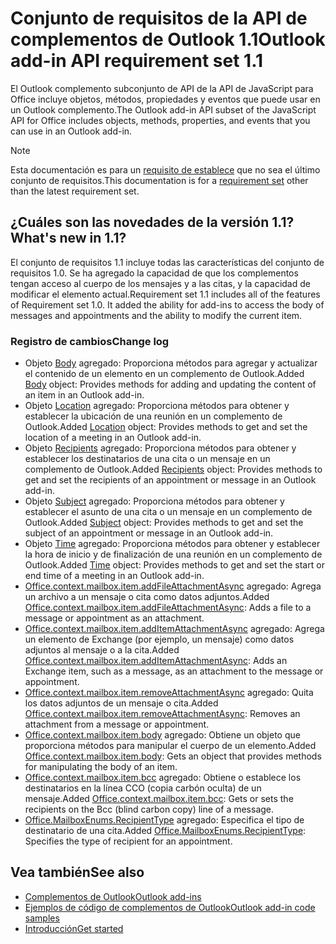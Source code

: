 # <a name="outlook-add-in-api-requirement-set-11"></a><span data-ttu-id="f811e-101">Conjunto de requisitos de la API de complementos de Outlook 1.1</span><span class="sxs-lookup"><span data-stu-id="f811e-101">Outlook add-in API requirement set 1.1</span></span>

<span data-ttu-id="f811e-102">El Outlook complemento subconjunto de API de la API de JavaScript para Office incluye objetos, métodos, propiedades y eventos que puede usar en un Outlook complemento.</span><span class="sxs-lookup"><span data-stu-id="f811e-102">The Outlook add-in API subset of the JavaScript API for Office includes objects, methods, properties, and events that you can use in an Outlook add-in.</span></span>

> [!NOTE]
> <span data-ttu-id="f811e-103">Esta documentación es para un [requisito de establece](/javascript/office/requirement-sets/outlook-api-requirement-sets) que no sea el último conjunto de requisitos.</span><span class="sxs-lookup"><span data-stu-id="f811e-103">This documentation is for a [requirement set](/javascript/office/requirement-sets/outlook-api-requirement-sets) other than the latest requirement set.</span></span> 

## <a name="whats-new-in-11"></a><span data-ttu-id="f811e-104">¿Cuáles son las novedades de la versión 1.1?</span><span class="sxs-lookup"><span data-stu-id="f811e-104">What's new in 1.1?</span></span>

<span data-ttu-id="f811e-p101">El conjunto de requisitos 1.1 incluye todas las características del conjunto de requisitos 1.0. Se ha agregado la capacidad de que los complementos tengan acceso al cuerpo de los mensajes y a las citas, y la capacidad de modificar el elemento actual.</span><span class="sxs-lookup"><span data-stu-id="f811e-p101">Requirement set 1.1 includes all of the features of Requirement set 1.0. It added the ability for add-ins to access the body of messages and appointments and the ability to modify the current item.</span></span>

### <a name="change-log"></a><span data-ttu-id="f811e-107">Registro de cambios</span><span class="sxs-lookup"><span data-stu-id="f811e-107">Change log</span></span>

- <span data-ttu-id="f811e-108">Objeto [Body](/javascript/api/outlook_1_1/office.body) agregado: Proporciona métodos para agregar y actualizar el contenido de un elemento en un complemento de Outlook.</span><span class="sxs-lookup"><span data-stu-id="f811e-108">Added [Body](/javascript/api/outlook_1_1/office.body) object: Provides methods for adding and updating the content of an item in an Outlook add-in.</span></span>
- <span data-ttu-id="f811e-109">Objeto [Location](/javascript/api/outlook_1_1/office.location) agregado: Proporciona métodos para obtener y establecer la ubicación de una reunión en un complemento de Outlook.</span><span class="sxs-lookup"><span data-stu-id="f811e-109">Added [Location](/javascript/api/outlook_1_1/office.location) object: Provides methods to get and set the location of a meeting in an Outlook add-in.</span></span>
- <span data-ttu-id="f811e-110">Objeto [Recipients](/javascript/api/outlook_1_1/office.recipients) agregado: Proporciona métodos para obtener y establecer los destinatarios de una cita o un mensaje en un complemento de Outlook.</span><span class="sxs-lookup"><span data-stu-id="f811e-110">Added [Recipients](/javascript/api/outlook_1_1/office.recipients) object: Provides methods to get and set the recipients of an appointment or message in an Outlook add-in.</span></span>
- <span data-ttu-id="f811e-111">Objeto [Subject](/javascript/api/outlook_1_1/office.subject) agregado: Proporciona métodos para obtener y establecer el asunto de una cita o un mensaje en un complemento de Outlook.</span><span class="sxs-lookup"><span data-stu-id="f811e-111">Added [Subject](/javascript/api/outlook_1_1/office.subject) object: Provides methods to get and set the subject of an appointment or message in an Outlook add-in.</span></span>
- <span data-ttu-id="f811e-112">Objeto [Time](/javascript/api/outlook_1_1/office.time) agregado: Proporciona métodos para obtener y establecer la hora de inicio y de finalización de una reunión en un complemento de Outlook.</span><span class="sxs-lookup"><span data-stu-id="f811e-112">Added [Time](/javascript/api/outlook_1_1/office.time) object: Provides methods to get and set the start or end time of a meeting in an Outlook add-in.</span></span>
- <span data-ttu-id="f811e-113">[Office.context.mailbox.item.addFileAttachmentAsync](office.context.mailbox.item.md#addfileattachmentasyncuri-attachmentname-options-callback) agregado: Agrega un archivo a un mensaje o cita como datos adjuntos.</span><span class="sxs-lookup"><span data-stu-id="f811e-113">Added [Office.context.mailbox.item.addFileAttachmentAsync](office.context.mailbox.item.md#addfileattachmentasyncuri-attachmentname-options-callback): Adds a file to a message or appointment as an attachment.</span></span>
- <span data-ttu-id="f811e-114">[Office.context.mailbox.item.addItemAttachmentAsync](office.context.mailbox.item.md#additemattachmentasyncitemid-attachmentname-options-callback) agregado: Agrega un elemento de Exchange (por ejemplo, un mensaje) como datos adjuntos al mensaje o a la cita.</span><span class="sxs-lookup"><span data-stu-id="f811e-114">Added [Office.context.mailbox.item.addItemAttachmentAsync](office.context.mailbox.item.md#additemattachmentasyncitemid-attachmentname-options-callback): Adds an Exchange item, such as a message, as an attachment to the message or appointment.</span></span>
- <span data-ttu-id="f811e-115">[Office.context.mailbox.item.removeAttachmentAsync](office.context.mailbox.item.md#removeattachmentasyncattachmentid-options-callback) agregado: Quita los datos adjuntos de un mensaje o cita.</span><span class="sxs-lookup"><span data-stu-id="f811e-115">Added [Office.context.mailbox.item.removeAttachmentAsync](office.context.mailbox.item.md#removeattachmentasyncattachmentid-options-callback): Removes an attachment from a message or appointment.</span></span>
- <span data-ttu-id="f811e-116">[Office.context.mailbox.item.body](office.context.mailbox.item.md#body-bodyjavascriptapioutlook11officebody) agregado: Obtiene un objeto que proporciona métodos para manipular el cuerpo de un elemento.</span><span class="sxs-lookup"><span data-stu-id="f811e-116">Added [Office.context.mailbox.item.body](office.context.mailbox.item.md#body-bodyjavascriptapioutlook11officebody): Gets an object that provides methods for manipulating the body of an item.</span></span>
- <span data-ttu-id="f811e-117">[Office.context.mailbox.item.bcc](office.context.mailbox.item.md#bcc-recipientsjavascriptapioutlook11officerecipients) agregado: Obtiene o establece los destinatarios en la línea CCO (copia carbón oculta) de un mensaje.</span><span class="sxs-lookup"><span data-stu-id="f811e-117">Added [Office.context.mailbox.item.bcc](office.context.mailbox.item.md#bcc-recipientsjavascriptapioutlook11officerecipients): Gets or sets the recipients on the Bcc (blind carbon copy) line of a message.</span></span>
- <span data-ttu-id="f811e-118">[Office.MailboxEnums.RecipientType](/javascript/api/outlook_1_1/office.mailboxenums.recipienttype) agregado: Especifica el tipo de destinatario de una cita.</span><span class="sxs-lookup"><span data-stu-id="f811e-118">Added [Office.MailboxEnums.RecipientType](/javascript/api/outlook_1_1/office.mailboxenums.recipienttype): Specifies the type of recipient for an appointment.</span></span>

## <a name="see-also"></a><span data-ttu-id="f811e-119">Vea también</span><span class="sxs-lookup"><span data-stu-id="f811e-119">See also</span></span>

- [<span data-ttu-id="f811e-120">Complementos de Outlook</span><span class="sxs-lookup"><span data-stu-id="f811e-120">Outlook add-ins</span></span>](https://docs.microsoft.com/outlook/add-ins/)
- [<span data-ttu-id="f811e-121">Ejemplos de código de complementos de Outlook</span><span class="sxs-lookup"><span data-stu-id="f811e-121">Outlook add-in code samples</span></span>](https://developer.microsoft.com/outlook/gallery/?filterBy=Outlook,Samples,Add-ins)
- [<span data-ttu-id="f811e-122">Introducción</span><span class="sxs-lookup"><span data-stu-id="f811e-122">Get started</span></span>](https://docs.microsoft.com/outlook/add-ins/quick-start)